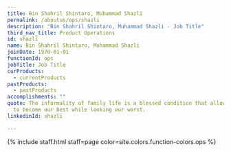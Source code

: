 ```yaml
---
title: Bin Shahril Shintaro, Muhammad Shazli
permalink: /aboutus/ops/shazli
description: "Bin Shahril Shintaro, Muhammad Shazli - Job Title"
third_nav_title: Product Operations
id: shazli
name: Bin Shahril Shintaro, Muhammad Shazli
joinDate: 1970-01-01
functionId: ops
jobTitle: Job Title
curProducts:
  - currentProducts
pastProducts:
  - pastProducts
accomplishments: ""
quote: The informality of family life is a blessed condition that allows us all
  to become our best while looking our worst.
linkedinId: shazli

---
```


{% include staff.html staff=page color=site.colors.function-colors.ops %}
